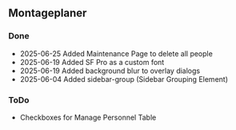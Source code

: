 ## Montageplaner

### Done
- 2025-06-25 Added Maintenance Page to delete all people
- 2025-06-19 Added SF Pro as a custom font
- 2025-06-19 Added background blur to overlay dialogs
- 2025-06-04 Added sidebar-group (Sidebar Grouping Element)

### ToDo
- Checkboxes for Manage Personnel Table

